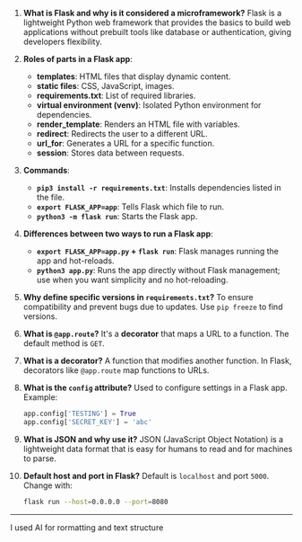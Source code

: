 1. **What is Flask and why is it considered a microframework?**
   Flask is a lightweight Python web framework that provides the basics to build web applications without prebuilt tools like database or authentication, giving developers flexibility.

2. **Roles of parts in a Flask app**:
   - **templates**: HTML files that display dynamic content.
   - **static files**: CSS, JavaScript, images.
   - **requirements.txt**: List of required libraries.
   - **virtual environment (venv)**: Isolated Python environment for dependencies.
   - **render_template**: Renders an HTML file with variables.
   - **redirect**: Redirects the user to a different URL.
   - **url_for**: Generates a URL for a specific function.
   - **session**: Stores data between requests.

3. **Commands**:
   - **`pip3 install -r requirements.txt`**: Installs dependencies listed in the file.
   - **`export FLASK_APP=app`**: Tells Flask which file to run.
   - **`python3 -m flask run`**: Starts the Flask app.

4. **Differences between two ways to run a Flask app**:
   - **`export FLASK_APP=app.py` + `flask run`**: Flask manages running the app and hot-reloads.
   - **`python3 app.py`**: Runs the app directly without Flask management; use when you want simplicity and no hot-reloading.

5. **Why define specific versions in `requirements.txt`?**
   To ensure compatibility and prevent bugs due to updates. Use `pip freeze` to find versions.

6. **What is `@app.route`?**
   It's a **decorator** that maps a URL to a function. The default method is `GET`.

7. **What is a decorator?**
   A function that modifies another function. In Flask, decorators like `@app.route` map functions to URLs.

8. **What is the `config` attribute?**
   Used to configure settings in a Flask app. Example:
   ```python
   app.config['TESTING'] = True
   app.config['SECRET_KEY'] = 'abc'
   ```

9. **What is JSON and why use it?**
   JSON (JavaScript Object Notation) is a lightweight data format that is easy for humans to read and for machines to parse.

10. **Default host and port in Flask?**
    Default is `localhost` and port `5000`. Change with:
    ```bash
    flask run --host=0.0.0.0 --port=8080
    ```

---
I used AI for rormatting and text structure